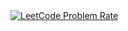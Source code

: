 <div style="align-content: center">
    <a href="https://leetcode.com/devle79">
        <img src="https://leetcode.card.workers.dev/?username=devle79&theme=auto" alt="LeetCode Problem Rate"/>
    </a>
</div>
